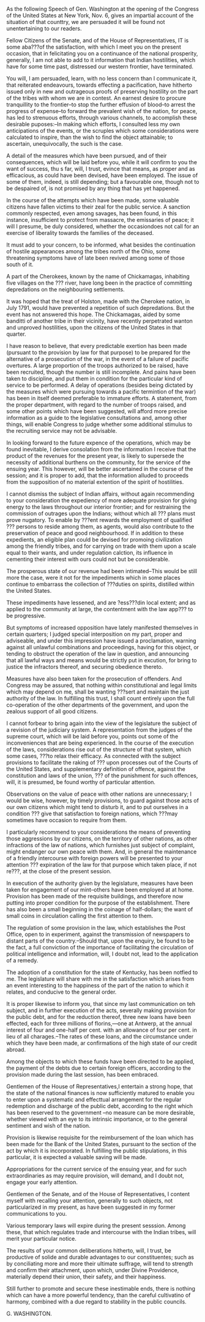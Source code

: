   As the following Speech of Gen. Washington at the opening of the Congress of the United States at New York, Nov. 6, gives an impartial account of the situation of that counttry, we are persuaded it will be found not unentertaining to our readers.  Fellow Citizens of the Senate, and of the House of Representatives, IT is some aba???of the satisfaction, with which I meet you on the present occasion, that in felicitating you on a continuance of the national prosperity, generally, I am not able to add to it information that Indian hostilities, which have for some time past, distressed our western frontier, have terminated.  You will, I am persuaded, learn, with no less concern than I communicate it, that reiterated endeavours, towards effecting a pacification, have hitherto issued only in new and outrageous proofs of preserving hostility on the part of the tribes with whom we are in contest. An earnest desire to procure tranquillity to the frontier–to stop the further effusion of blood–to arrest the progress of expense–to forward the prevalent wish of the nation, for peace, has led to strenuous efforts, through various channels, to accomplish these desirable puposes:–In making which efforts, I consulted less my own anticipations of the events, or the scruples which some considerations were calculated to inspire, than the wish to find the object attainable; to ascertain, unequivocally, the such is the case.    A detail of the measures which have been pursued, and of their consequences, which will be laid before you, while it will confirm to you the want of success, thu s far, will, I trust, evince that means, as proper and as efficacious, as could have been devised, have been employed. The issue of some of them, indeed, is still depending; but a favourable one, though not to be despaired of, is not promised by any thing that has yet happened.  In the course of the attempts which have been made, some valuable citizens have fallen victims to their zeal for the public service. A sanction commonly respected, even among savages, has been found, in this instance, insufficient to protect from massacre, the emissaries of peace; it will I presume, be duly considered, whether the occasiondoes not call for an exercise of liberality towards the families of the deceased.  It must add to your concern, to be informed, what besides the continuation of hostile appearances among the tribes north of the Ohio, some threatening symptoms have of late been revived among some of those south of it.  A part of the Cherokees, known by the name of Chickamagas, inhabiting five villages on the ??? river, have long been in the practice of committing depredations on the neighbouring settlements.  It was hoped that the treat of Holston, made with the Cherokee nation, in July 1791, would have prevented a repetition of such depredations. But the event has not answered this hope. The Chickamagas, aided by some banditti of another tribe in their vicinity, have recently perpetrated wanton and unproved hostilities, upon the citizens of the United States in that quarter.  I have reason to believe, that every predictable exertion has been made (pursuant to the provision by law for that purpose) to be prepared for the alternative of a prosecution of the war, in the event of a failure of pacific overtures. A large proportion of the troops authorized to be raised, have been recruited, though the number is still incomplete. And pains have been taken to discipline, and put them in condition for the particular kind of service to be performed. A delay of operations (besides being dictated by the measures which were pursuing towards a pacific termintion of the war) has been in itself deemed preferable to immature efforts. A statement, from the proper department, with regard to the number of troops raised, and some other points which have been suggested, will afford more precise information as a guide to the legislative consultations and, among other things, will enable Congress to judge whether some additional stimulus to the recruiting service may not be advisable.  In looking forward to the future expence of the operations, which may be found inevitable, I derive consolation from the information I receive that the product of the revenues for the present year, is likely to supersede the necessity of additional burthens on the community, for the service of the ensuing year. This however, will be better ascertained in the course of the session; and it is proper to add, that the information alluded to proceeds from the supposition of no material extention of the spirit of hostilities.  I cannot dismiss the subject of Indian affairs, without again recommending to your consideration the expediency of more adequate provision for giving energy to the laws throughout our interior frontier; and for restraining the commission of outrages upon the Indians; without which all ??? plans must prove nugatory. To enable by ???ent rewards the employment of qualified ??? persons to reside among them, as agents, would also contribute to the preservation of peace and good neighbourhood. If in addition to these expedients, an eligible plan could be devised for promoing civilization among the friendly tribes, and for carrying on trade with them upon a scale equal to their wants, and under regulation calction, its influence in cementing their interest with ours could not but be considerable.  The prosperous state of our revenue had been intimated–This would be still more the case, were it not for the impediments which in some places continue to embarrass the collection of ???duties on spirits, distilled within the United States.  These impediments have lessened, and are ?ess???din local extent; and as applied to the community at large, the contentment with the law app??? to be progressive.  But symptoms of increased opposition have lately manifested themselves in certain quarters; I judged special interposition on my part, proper and adviseable, and under this impression have issued a proclamation, warning against all unlawful combinations and proceedings, having for this object, or tending to obstruct the operation of the law in question, and announcing that all lawful ways and means would be strictly put in excution, for bring to justice the infractors thereof, and securing obedience thereto.  Measures have also been taken for the prosecution of offenders. And Congress may be assured, that nothing within constitutional and legal limits which may depend on me, shall be wanting ???sert and maintain the just authority of the law. In fulfilling this trust, I shall count entirely upon the full co-operation of the other departments of the government, and upon the zealous support of all good citizens.  I cannot forbear to bring again into the view of the legislature the subject of a revision of the judiciary system. A representation from the judges of the supreme court, which will be laid before you, points out some of the inconveniences that are being experienced. In the course of the execution of the laws, considerations rise out of the structure of that system, which some cases, ???to relax their efficacy. As connected with the subject provisions to facilitate the raking of ??? upon processes out of the Courts of the United States, and supplementary definition of offence, against the constitution and laws of the union, ??? of the punishment for such offences, will, it is presumed, be found worthy of particular attention.  Observations on the value of peace with other nations are unnecessary; I would be wise, however, by timely provisions, to guard against those acts of our own citizens which might tend to disturb it, and to put ourselves in a condition ??? give that satisfaction to foreign nations, which ???may sometimes have occasion to require from them.  I particularly recommend to your considerations the means of preventing those aggressions by our citizens, on the territory of other nations, as other infractions of the law of nations, which furnishes just subject of complaint, might endanger our own peace with them. And, in general the maintenance of a friendly intercourse with foreign powers will be presented to your attention ??? expiration of the law for that purpose which taken place, if not re???, at the close of the present session.  In execution of the authority given by the legislature, measures have been taken for engagement of our mint–others have been employed at at home. Provision has been made of the requisite buildings, and therefore now putting into proper condition for the purpose of the establishment. There has also been a small beginning in the coinage of half-dollars; the want of small coins in circulation calling the first attention to them.  The regulation of some provision in the law, which establishes the Post Office, open to in experiment, against the transmission of newspapers to distant parts of the country.–Should that, upon the enquiry, be found to be the fact, a full conviction of the importance of facilitating the circulation of political intelligence and information, will, I doubt not, lead to the application of a remedy.  The adoption of a constitution for the state of Kentucky, has been notfied to me. The legislature will share with me in the satisfaction which arises from an event interesting to the happiness of the part of the nation to which it relates, and conducive to the general order.  It is proper likewise to inform you, that since my last communication on teh subject, and in further execution of the acts, severally making provision for the public debt, and for the reduction thereof, three new loans have been effected, each for three millions of florins,—one at Antwerp, at the annual interest of four and one-half per cent. with an allowance of four per cent. in lieu of all charages.–The rates of these loans, and the circumstance under which they have been made, ar confirmations of the high state of our credit abroad.  Among the objects to which these funds have been directed to be applied, the payment of the debts due to certain foreign officers, according to the provision made during the last session, has been embraced.  Gentlemen of the House of Representatives,I entertain a strong hope, that the state of the national finances is now sufficiently matured to enable you to enter upon a systematic and effecttual arrangement for the regular redemption and discharge of the public debt, according to the right which has been reserved to the government –no measure can be more desirable, whether viewed with an eye to its intrinsic importance, or to the general sentiment and wish of the nation.  Provision is likewise requisite for the reimbursement of the loan which has been made for the Bank of the United States, pursuant to the section of the act by which it is incorporated. In fulfilling the public stipulations, in this particular, it is expected a valuable saving will be made.  Appropriations for the current service of the ensuing year, and for such extraordinaries as may require provision, will demand, and I doubt not, engage your early attention.  Gentlemen of the Senate, and of the House of Representatives, I content myself with recalling your attention, generally to such objects, not particularized in my present, as have been suggested in my former communications to you.  Various temporary laws will expire during the present sesssion. Among these, that which regulates trade and intercourse with the Indian tribes, will merit your particular notice.  The results of your common deliberations hitherto, will, I trust, be productive of solide and durable advantages to our constituentes; such as by conciliating more and more their ultimate suffrage, will tend to strength and confirm their attachment, upon which, under Divine Providence, materially depend their union, their safety, and their happiness.  Still further to promote and secure these inestimable ends, there is nothing which can have a more powerful tendency, than the careful cultivatino of harmony, combined with a due regard to stability in the public councils.  G. WASHINGTON.
